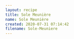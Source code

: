 ```yaml
---
layout: recipe
title: Sole Meunière
name: Sole Meunière
created: 2020-07-31 07:14:42
filename: Sole-Meuniere
---
```

